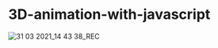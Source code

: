 # 3D-animation-with-javascript

![31 03 2021_14 43 38_REC](https://user-images.githubusercontent.com/68140538/113121535-62497980-9230-11eb-9d6d-52e330787d21.gif)
